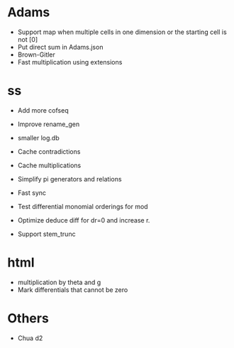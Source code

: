 # Adams
* Support map when multiple cells in one dimension or the starting cell is not [0]
* Put direct sum in Adams.json
* Brown-Gitler
* Fast multiplication using extensions

# ss
* Add more cofseq
* Improve rename_gen
* smaller log.db
* Cache contradictions

* Cache multiplications
* Simplify pi generators and relations
* Fast sync
* Test differential monomial orderings for mod
* Optimize deduce diff for dr=0 and increase r.
* Support stem_trunc

# html
* multiplication by theta and g
* Mark differentials that cannot be zero

# Others
* Chua d2